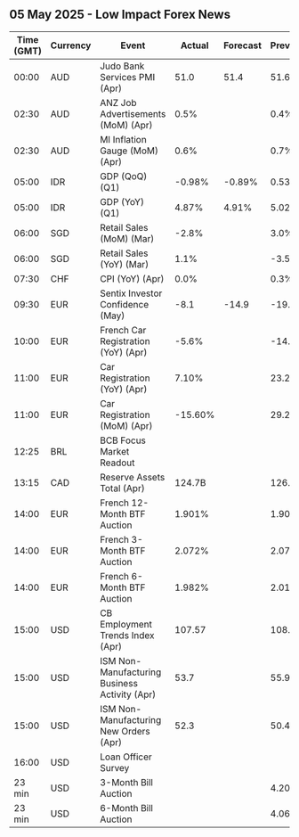## 05 May 2025 - Low Impact Forex News

| Time (GMT) | Currency | Event | Actual | Forecast | Previous |
|------|----------|-------|--------|----------|----------|
| 00:00 | AUD | Judo Bank Services PMI (Apr) | 51.0 | 51.4 | 51.6 |
| 02:30 | AUD | ANZ Job Advertisements (MoM) (Apr) | 0.5% |  | 0.4% |
| 02:30 | AUD | MI Inflation Gauge (MoM) (Apr) | 0.6% |  | 0.7% |
| 05:00 | IDR | GDP (QoQ) (Q1) | -0.98% | -0.89% | 0.53% |
| 05:00 | IDR | GDP (YoY) (Q1) | 4.87% | 4.91% | 5.02% |
| 06:00 | SGD | Retail Sales (MoM) (Mar) | -2.8% |  | 3.0% |
| 06:00 | SGD | Retail Sales (YoY) (Mar) | 1.1% |  | -3.5% |
| 07:30 | CHF | CPI (YoY) (Apr) | 0.0% |  | 0.3% |
| 09:30 | EUR | Sentix Investor Confidence (May) | -8.1 | -14.9 | -19.5 |
| 10:00 | EUR | French Car Registration (YoY) (Apr) | -5.6% |  | -14.5% |
| 11:00 | EUR | Car Registration (YoY) (Apr) | 7.10% |  | 23.20% |
| 11:00 | EUR | Car Registration (MoM) (Apr) | -15.60% |  | 29.20% |
| 12:25 | BRL | BCB Focus Market Readout |  |  |  |
| 13:15 | CAD | Reserve Assets Total (Apr) | 124.7B |  | 126.0B |
| 14:00 | EUR | French 12-Month BTF Auction | 1.901% |  | 1.905% |
| 14:00 | EUR | French 3-Month BTF Auction | 2.072% |  | 2.076% |
| 14:00 | EUR | French 6-Month BTF Auction | 1.982% |  | 2.015% |
| 15:00 | USD | CB Employment Trends Index (Apr) | 107.57 |  | 108.41 |
| 15:00 | USD | ISM Non-Manufacturing Business Activity (Apr) | 53.7 |  | 55.9 |
| 15:00 | USD | ISM Non-Manufacturing New Orders (Apr) | 52.3 |  | 50.4 |
| 16:00 | USD | Loan Officer Survey |  |  |  |
| 23 min | USD | 3-Month Bill Auction |  |  | 4.200% |
| 23 min | USD | 6-Month Bill Auction |  |  | 4.065% |
